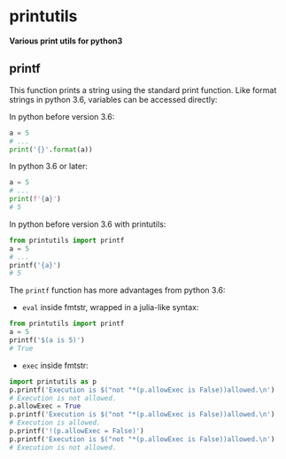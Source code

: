 # printutils
**Various print utils for python3**

## printf
This function prints a string using the standard print function.
Like format strings in python 3.6, variables can be accessed directly:

In python before version 3.6:
```Python
a = 5
# ...
print('{}'.format(a))
```

In python 3.6 or later:
```Python
a = 5
# ...
print(f'{a}')
# 5
```

In python before version 3.6 with printutils:
```Python
from printutils import printf
a = 5
# ...
printf('{a}')
# 5
```

The `printf` function has more advantages from python 3.6:
+ `eval` inside fmtstr, wrapped in a julia-like syntax:
```Python
from printutils import printf
a = 5
printf('$(a is 5)')
# True
```
+ `exec` inside fmtstr:
```Python
import printutils as p
p.printf('Execution is $("not "*(p.allowExec is False))allowed.\n')
# Execution is not allowed.
p.allowExec = True
p.printf('Execution is $("not "*(p.allowExec is False))allowed.\n')
# Execution is allowed.
p.printf('!(p.allowExec = False)')
p.printf('Execution is $("not "*(p.allowExec is False))allowed.\n')
# Execution is not allowed.
```
